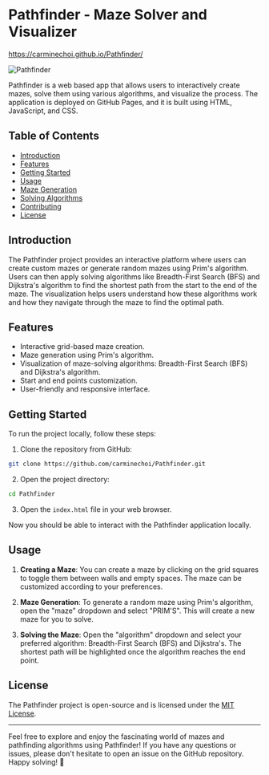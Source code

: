 # Pathfinder - Maze Solver and Visualizer
https://carminechoi.github.io/Pathfinder/

![Pathfinder](pathfinder_screenshot.png)

Pathfinder is a web based app that allows users to interactively create mazes, solve them using various algorithms, and visualize the process. The application is deployed on GitHub Pages, and it is built using HTML, JavaScript, and CSS.

## Table of Contents

- [Introduction](#introduction)
- [Features](#features)
- [Getting Started](#getting-started)
- [Usage](#usage)
- [Maze Generation](#maze-generation)
- [Solving Algorithms](#solving-algorithms)
- [Contributing](#contributing)
- [License](#license)

## Introduction

The Pathfinder project provides an interactive platform where users can create custom mazes or generate random mazes using Prim's algorithm. Users can then apply solving algorithms like Breadth-First Search (BFS) and Dijkstra's algorithm to find the shortest path from the start to the end of the maze. The visualization helps users understand how these algorithms work and how they navigate through the maze to find the optimal path.

## Features

- Interactive grid-based maze creation.
- Maze generation using Prim's algorithm.
- Visualization of maze-solving algorithms: Breadth-First Search (BFS) and Dijkstra's algorithm.
- Start and end points customization.
- User-friendly and responsive interface.

## Getting Started

To run the project locally, follow these steps:

1. Clone the repository from GitHub:

```bash
git clone https://github.com/carminechoi/Pathfinder.git
```

2. Open the project directory:

```bash
cd Pathfinder
```

3. Open the `index.html` file in your web browser.

Now you should be able to interact with the Pathfinder application locally.

## Usage

1. **Creating a Maze**: You can create a maze by clicking on the grid squares to toggle them between walls and empty spaces. The maze can be customized according to your preferences.

2. **Maze Generation**: To generate a random maze using Prim's algorithm, open the "maze" dropdown and select "PRIM'S". This will create a new maze for you to solve.

3. **Solving the Maze**: Open the "algorithm" dropdown and select your preferred algorithm: Breadth-First Search (BFS) and Dijkstra's. The shortest path will be highlighted once the algorithm reaches the end point.

## License

The Pathfinder project is open-source and is licensed under the [MIT License](LICENSE).

---

Feel free to explore and enjoy the fascinating world of mazes and pathfinding algorithms using Pathfinder! If you have any questions or issues, please don't hesitate to open an issue on the GitHub repository. Happy solving! 🚀
